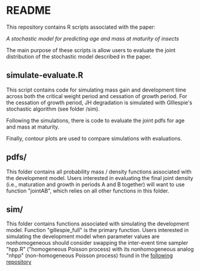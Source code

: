 # README

This repository contains R scripts associated with the paper:

*A stochastic model for predicting age and mass at maturity of insects*

The main purpose of these scripts is allow users to evaluate the joint distribution of the stochastic model described in the paper.

## simulate-evaluate.R

This script contains code for simulating mass gain and development time across both the critical weight period and cessation of growth period. For the cessation of growth period, JH degradation is simulated with GIllespie's stochastic algorithm (see folder /sim).

Following the simulations, there is code to evaluate the joint pdfs for age and mass at maturity.

Finally, contour plots are used to compare simulations with evaluations.

## pdfs/

This folder contains all probability mass / density functions associated with the development model. Users interested in evaluating the final joint density (i.e., maturation and growth in periods A and B together) will want to use function "jointAB", which relies on all other functions in this folder.

## sim/

This folder contains functions associated with simulating the development model. Function "gillespie_full" is the primary function. Users interested in simulating the development model when parameter values are nonhomogeneous should consider swapping the inter-event time sampler "hpp.R" ("homogeneous Poisson process) with its nonhomogeneous analog "nhpp" (non-homogeneous Poisson process) found in the [following repository](https://github.com/legault/SSAplus) 
